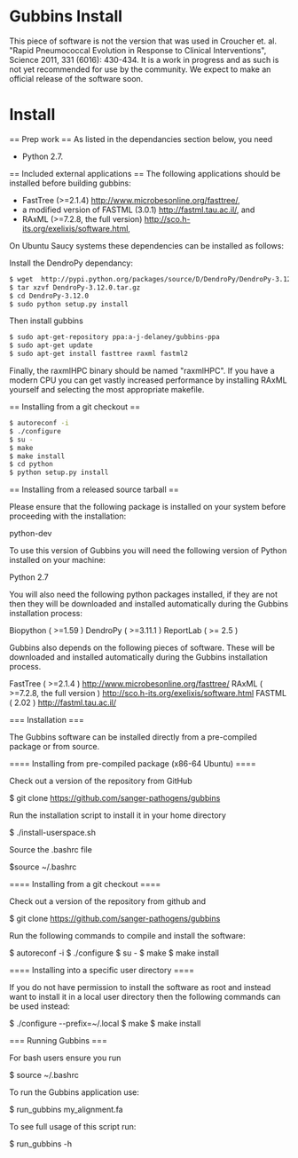 Gubbins Install
=======
This piece of software is not the version that was used in Croucher et. al. "Rapid Pneumococcal Evolution in Response to Clinical Interventions", Science 2011, 331 (6016): 430-434.
It is a work in progress and as such is not yet recommended for use by the community. We expect to make an official release of the software soon.

# Install #

== Prep work ==
As listed in the dependancies section below, you need
 * Python 2.7.

== Included external applications ==
The following applications should be installed before building gubbins:

* FastTree (>=2.1.4) http://www.microbesonline.org/fasttree/,
* a modified version of FASTML (3.0.1) http://fastml.tau.ac.il/, and
* RAxML (>=7.2.8, the full version) http://sco.h-its.org/exelixis/software.html,

On Ubuntu Saucy systems these dependencies can be installed as follows:

Install the DendroPy dependancy:

``` bash
$ wget  http://pypi.python.org/packages/source/D/DendroPy/DendroPy-3.12.0.tar.gz
$ tar xzvf DendroPy-3.12.0.tar.gz
$ cd DendroPy-3.12.0
$ sudo python setup.py install
```

Then install gubbins
``` bash
$ sudo apt-get-repository ppa:a-j-delaney/gubbins-ppa
$ sudo apt-get update
$ sudo apt-get install fasttree raxml fastml2
```

Finally, the raxmlHPC binary should be named "raxmlHPC".  If you have a modern CPU you 
can get vastly increased performance by installing RAxML yourself and selecting
the most appropriate makefile.

== Installing from a git checkout ==
``` bash
$ autoreconf -i
$ ./configure
$ su -
$ make
$ make install
$ cd python
$ python setup.py install
```

== Installing from a released source tarball ==

Please ensure that the following package is installed on your system before proceeding with the installation:

python-dev

To use this version of Gubbins you will need the following version of Python installed on your machine:

Python 2.7

You will also need the following python packages installed, if they are not then they will be downloaded and installed automatically during the Gubbins installation process:

Biopython ( >=1.59 )
DendroPy ( >=3.11.1 )
ReportLab ( >= 2.5 )

Gubbins also depends on the following pieces of software. These will be downloaded and installed automatically during the Gubbins installation process. 

FastTree ( >=2.1.4 ) http://www.microbesonline.org/fasttree/
RAxML ( >=7.2.8, the full version ) http://sco.h-its.org/exelixis/software.html
FASTML ( 2.02 ) http://fastml.tau.ac.il/

=== Installation ===

The Gubbins software can be installed directly from a pre-compiled package or from source.

==== Installing from pre-compiled package (x86-64 Ubuntu) ====

Check out a version of the repository from GitHub 

$ git clone https://github.com/sanger-pathogens/gubbins

Run the installation script to install it in your home directory

$ ./install-userspace.sh

Source the .bashrc file
	
$source ~/.bashrc

==== Installing from a git checkout ====

Check out a version of the repository from github and 

$ git clone https://github.com/sanger-pathogens/gubbins

Run the following commands to compile and install the software:

$ autoreconf -i
$ ./configure
$ su -
$ make
$ make install

==== Installing into a specific user directory ====

If you do not have permission to install the software as root and instead want to install it in a local user directory then the following commands can be used instead:

$ ./configure --prefix=~/.local
$ make
$ make install

=== Running Gubbins ===

For bash users ensure you run

$ source ~/.bashrc
 
To run the Gubbins application use:

$ run_gubbins my_alignment.fa

To see full usage of this script run: 

$ run_gubbins -h
